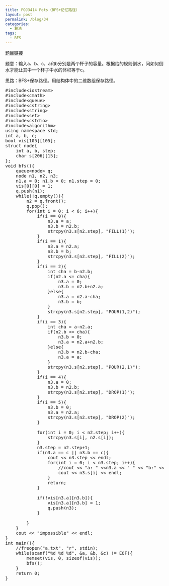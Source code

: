 ```yaml
---
title: POJ3414 Pots（BFS+记忆路径）
layout: post
permalink: /blog/34
categories:
  - 算法
tags:
  - BFS
---
```

<a href="http://poj.org/problem?id=3414" target="_blank">题目链接</a>

题意：输入a、b、c，a和b分别是两个杯子的容量。根据给的规则倒水，问如何倒水才能让其中一个杯子中水的体积等于c。

思路：BFS+保存路径。用结构体中的二维数组保存路径。

<pre class="brush: cpp; title: ; notranslate" title="">#include&lt;iostream&gt;
#include&lt;cmath&gt;
#include&lt;queue&gt;
#include&lt;cstring&gt;
#include&lt;string&gt;
#include&lt;set&gt;
#include&lt;cstdio&gt;
#include&lt;algorithm&gt;
using namespace std;
int a, b, c;
bool vis[105][105];
struct node{
    int a, b, step;
    char s[206][15];
};
void bfs(){
    queue&lt;node&gt; q;
    node n1, n2, n3;
    n1.a = 0; n1.b = 0; n1.step = 0;
    vis[0][0] = 1;
    q.push(n1);
    while(!q.empty()){
        n2 = q.front();
        q.pop();
        for(int i = 0; i &lt; 6; i++){
            if(i == 0){
                n3.a = a;
                n3.b = n2.b;
                strcpy(n3.s[n2.step], "FILL(1)");
            }
            if(i == 1){
                n3.a = n2.a;
                n3.b = b;
                strcpy(n3.s[n2.step], "FILL(2)");
            }
            if(i == 2){
                int cha = b-n2.b;
                if(n2.a &lt;= cha){
                    n3.a = 0;
                    n3.b = n2.b+n2.a;
                }else{
                    n3.a = n2.a-cha;
                    n3.b = b;
                }
                strcpy(n3.s[n2.step], "POUR(1,2)");
            }
            if(i == 3){
                int cha = a-n2.a;
                if(n2.b &lt;= cha){
                    n3.b = 0;
                    n3.a = n2.a+n2.b;
                }else{
                    n3.b = n2.b-cha;
                    n3.a = a;
                }
                strcpy(n3.s[n2.step], "POUR(2,1)");
            }
            if(i == 4){
                n3.a = 0;
                n3.b = n2.b;
                strcpy(n3.s[n2.step], "DROP(1)");
            }
            if(i == 5){
                n3.b = 0;
                n3.a = n2.a;
                strcpy(n3.s[n2.step], "DROP(2)");
            }

            for(int i = 0; i &lt; n2.step; i++){
                strcpy(n3.s[i], n2.s[i]);
            }
            n3.step = n2.step+1;
            if(n3.a == c || n3.b == c){
                cout &lt;&lt; n3.step &lt;&lt; endl;
                for(int i = 0; i &lt; n3.step; i++){
                    //cout &lt;&lt; "a: " &lt;&lt;n3.a &lt;&lt; " " &lt;&lt; "b:" &lt;&lt; n3.b &lt;&lt; endl;
                    cout &lt;&lt; n3.s[i] &lt;&lt; endl;
                }
                return;
            }

            if(!vis[n3.a][n3.b]){
                vis[n3.a][n3.b] = 1;
                q.push(n3);
            }

        }
    }
    cout &lt;&lt; "impossible" &lt;&lt; endl;
}
int main(){
    //freopen("a.txt", "r", stdin);
    while(scanf("%d %d %d", &a, &b, &c) != EOF){
        memset(vis, 0, sizeof(vis));
        bfs();
    }
    return 0;
}
</pre>